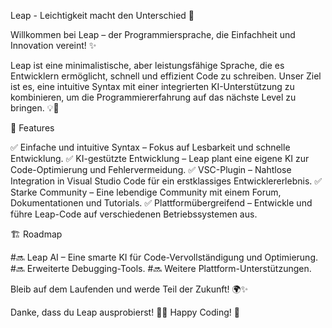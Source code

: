 Leap - Leichtigkeit macht den Unterschied 🚀

Willkommen bei Leap – der Programmiersprache, die Einfachheit und Innovation vereint! ✨

Leap ist eine minimalistische, aber leistungsfähige Sprache, die es Entwicklern ermöglicht, schnell und effizient Code zu schreiben. Unser Ziel ist es, eine intuitive Syntax mit einer integrierten KI-Unterstützung zu kombinieren, um die Programmiererfahrung auf das nächste Level zu bringen. 💡🤖

🌟 Features

✅ Einfache und intuitive Syntax – Fokus auf Lesbarkeit und schnelle Entwicklung. 
✅ KI-gestützte Entwicklung – Leap plant eine eigene KI zur Code-Optimierung und Fehlervermeidung. 
✅ VSC-Plugin – Nahtlose Integration in Visual Studio Code für ein erstklassiges Entwicklererlebnis. 
✅ Starke Community – Eine lebendige Community mit einem Forum, Dokumentationen und Tutorials. 
✅ Plattformübergreifend – Entwickle und führe Leap-Code auf verschiedenen Betriebssystemen aus.

🏗 Roadmap

#🔜 Leap AI – Eine smarte KI für Code-Vervollständigung und Optimierung.
#🔜 Erweiterte Debugging-Tools.
#🔜 Weitere Plattform-Unterstützungen.

Bleib auf dem Laufenden und werde Teil der Zukunft! 🌍✨

Danke, dass du Leap ausprobierst! 🚀💙 Happy Coding! 🎉
